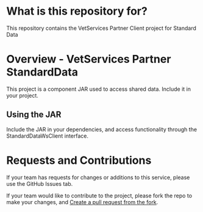 # What is this repository for?

This repository contains the VetServices Partner Client project for Standard Data

# Overview - VetServices Partner StandardData

This project is a component JAR used to access shared data. Include it in your project.

## Using the JAR
Include the JAR in your dependencies, and access functionality through the StandardDataWsClient interface.

# Requests and Contributions

If your team has requests for changes or additions to this service, please use the GitHub Issues tab.

If your team would like to contribute to the project, please fork the repo to make your changes, and [Create a pull request from the fork](https://help.github.com/articles/creating-a-pull-request-from-a-fork/).
